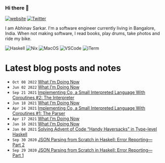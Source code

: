 ### Hi there 👋

[![website](https://img.shields.io/badge/abhinavsarkar.net-blueviolet?style=for-the-badge)](https://abhinavsarkar.net)
[![Twitter](https://img.shields.io/badge/@abhin4v-1DA1F2?style=for-the-badge&logo=twitter&logoColor=white)](https://twitter.com/abhin4v)

I am Abhinav Sarkar. I'm a software engineer currently living in Bangalore, India. When not making software, I read books, play drums, take photos and ride my bike.

![Haskell](https://img.shields.io/badge/Haskell-5D4F85?style=for-the-badge&logo=haskell&logoColor=white)
![Nix](https://img.shields.io/badge/NixOS-5277C3?style=for-the-badge&logo=nixos&logoColor=white)
![MacOS](https://img.shields.io/badge/mac%20os-000000?style=for-the-badge&logo=apple&logoColor=white)
![VSCode](https://img.shields.io/badge/VSCode-0078D4?style=for-the-badge&logo=visual%20studio%20code&logoColor=white)
![iTerm](https://img.shields.io/badge/iTerm2-000000?style=for-the-badge&logo=iterm2&logoColor=white)

# Latest blog posts and notes
<!-- BLOG-POST-LIST:START -->
 - <code>Oct 08 2022</code> [What I’m Doing Now](https://abhinavsarkar.net/now/) 
 - <code>Jun 02 2022</code> [What I’m Doing Now](https://abhinavsarkar.net/now/2022-06-02/) 
 - <code>Sep 21 2021</code> [Implementing Co, a Small Interpreted Language With Coroutines #2: The
Interpreter](https://abhinavsarkar.net/posts/implementing-co-2/) 
 - <code>Jun 18 2021</code> [What I’m Doing Now](https://abhinavsarkar.net/now/2021-06-18/) 
 - <code>Apr 24 2021</code> [Implementing Co, a Small Interpreted Language With Coroutines #1: The
Parser](https://abhinavsarkar.net/posts/implementing-co-1/) 
 - <code>Apr 17 2021</code> [What I’m Doing Now](https://abhinavsarkar.net/now/2021-04-17/) 
 - <code>Jan 16 2021</code> [What I’m Doing Now](https://abhinavsarkar.net/now/2021-01-16/) 
 - <code>Jan 04 2021</code> [Solving Advent of Code “Handy Haversacks” in Type-level Haskell](https://abhinavsarkar.net/posts/type-level-haskell-aoc7/) 
 - <code>Sep 30 2020</code> [JSON Parsing from Scratch in Haskell: Error Reporting—Part 2](https://abhinavsarkar.net/posts/json-parsing-from-scratch-in-haskell-3/) 
 - <code>Sep 29 2020</code> [JSON Parsing from Scratch in Haskell: Error Reporting—Part 1](https://abhinavsarkar.net/posts/json-parsing-from-scratch-in-haskell-2/) <!-- BLOG-POST-LIST:END -->
